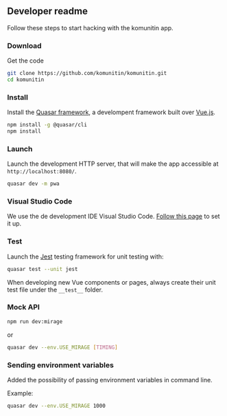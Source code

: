 ## Developer readme

Follow these steps to start hacking with the komunitin app.

### Download

Get the code

```bash
git clone https://github.com/komunitin/komunitin.git
cd komunitin
```

### Install

Install the [Quasar framework](https://quasar.dev/), a develompent framework built over [Vue.js](https://vuejs.org/).

```bash
npm install -g @quasar/cli
npm install
```

### Launch

Launch the development HTTP server, that will make the app accessible at `http://localhost:8080/`.

```bash
quasar dev -m pwa
```

### Visual Studio Code

We use the de development IDE Visual Studio Code. [Follow this page](https://quasar.dev/start/vs-code-configuration) to set it up.

### Test

Launch the [Jest](https://jestjs.io/) testing framework for unit testing with:

```bash
quasar test --unit jest
```

When developing new Vue components or pages, always create their unit test file under the `__test__` folder.

### Mock API

```bash
npm run dev:mirage
```

or

```bash
quasar dev --env.USE_MIRAGE [TIMING]
```

### Sending environment variables

Added the possibility of passing environment variables in command line.

Example:

```bash
quasar dev --env.USE_MIRAGE 1000
```
